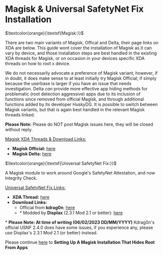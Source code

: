 # Magisk & Universal SafetyNet Fix Installation

$\textcolor{orange}{\textsf{Magisk:}}$ 

There are two main variants of Magisk, Offical and Delta, their page links on XDA are below. This guide wont cover the installation of Magisk as it can vary by device, and those installation steps are best handled in the existing XDA threads for Magisk, or on occasion in your devices specific XDA threads on how to root x device. 

We do not necessarily advocate a preference of Magisk variant, however, if in doubt, it does make sense to at least initially try Magisk Official, if simply because the userbase is larger if you have an issue that needs investigation. Delta *can* provide more effective app hiding methods for problematic (root detection aggressive) apps due to its inclusion of functions since removed from official Magisk, and through additional functions added by its developer HuskyDG. It is possible to switch between Magisk variants, but that is again best handled in the relevant Magisk threads linked.

**Please Note:** Please do NOT post Magisk issues here, they will be closed without reply.

<ins>Magisk XDA Threads & Download Links:</ins>
- **Magisk Official:** [here](https://forum.xda-developers.com/t/discussion-magisk-the-age-of-zygisk.4393877/)
- **Magisk Delta:** [here](https://forum.xda-developers.com/t/discussion-magisk-delta-another-unofficial-third-party-magisk-fork.4460555/)

$\textcolor{orange}{\textsf{Universal SafetyNet Fix:}}$

A Magisk module to work around Google's SafetyNet Attestation, and now Integrity Check.

<ins>Universal SafetyNet Fix Links:</ins>

- **XDA Thread:** [here](https://forum.xda-developers.com/t/magisk-module-universal-safetynet-fix-2-3-1.4217823/)
- **Download Links:**   
  - Official from **kdrag0n**: [here](https://github.com/kdrag0n/safetynet-fix/releases) 
  - \* Modded by **Displax** (2.3.1 Mod 2.1 or better): [here](https://github.com/Displax/safetynet-fix/releases)

\* **Please Note: At time of writing (06/02/2023 DD/MM/YYYY)** Kdrag0n's official USNF 2.4.0 does have some issues, if you experience any, please use Displax's 2.3.1 Mod 2.1 (or better) instead.

Please continue [here](Magisk-Hide.md) to **Setting Up A Magisk Installation That Hides Root From Apps**






